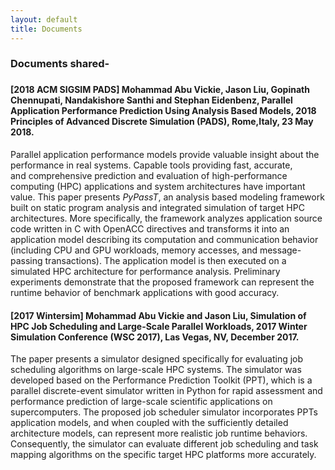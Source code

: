 ```yaml
---
layout: default
title: Documents
---
```


<div id ="documents">

<h3> Documents shared-<h3>

<p><h4>[2018 ACM SIGSIM PADS]</b> Mohammad Abu Vickie, Jason Liu, Gopinath Chennupati, Nandakishore Santhi and  Stephan Eidenbenz, Parallel Application Performance Prediction Using Analysis Based Models, 2018 Principles of Advanced Discrete Simulation (PADS), Rome,Italy, 23 May 2018.</h4>

Parallel application performance models provide valuable insight 
about the performance in real systems. Capable tools providing fast, accurate,  
and comprehensive prediction and evaluation of high-performance computing (HPC) 
applications and system architectures have important value.  This paper presents 
<i>PyPassT</i>, an analysis based modeling framework built on static program analysis 
and integrated simulation of target HPC architectures.  More specifically, 
the framework analyzes application source code written in C with OpenACC 
directives and transforms it into an application model describing its computation 
and communication behavior (including CPU and GPU workloads, memory accesses, 
and message-passing transactions).  The application model is then executed 
on a simulated HPC architecture for performance analysis.  Preliminary experiments 
demonstrate that the proposed framework can represent the runtime behavior of 
benchmark applications with good accuracy.
</p>


<p><h4> [2017 Wintersim] Mohammad Abu Vickie and Jason Liu, Simulation of HPC Job Scheduling and Large-Scale Parallel Workloads, 2017 Winter Simulation Conference (WSC 2017), Las Vegas, NV, December 2017. </h4>
The paper presents a simulator designed specifically for evaluating
job scheduling algorithms on large-scale HPC systems.  The simulator
was developed based on the Performance Prediction Toolkit (PPT), which
is a parallel discrete-event simulator written in Python for rapid
assessment and performance prediction of large-scale scientific
applications on supercomputers.  The proposed job scheduler simulator
incorporates PPTs application models, and when coupled with the
sufficiently detailed architecture models, can represent more
realistic job runtime behaviors.  Consequently, the simulator can
evaluate different job scheduling and task mapping algorithms on the
specific target HPC platforms more accurately.
</p>


</div>

